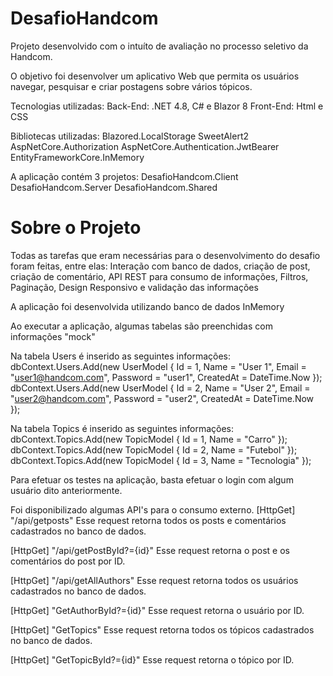 # DesafioHandcom

Projeto desenvolvido com o intuíto de avaliação no processo seletivo da Handcom.

O objetivo foi desenvolver um aplicativo Web que permita os usuários navegar, pesquisar e criar postagens sobre vários tópicos.

Tecnologias utilizadas:
  Back-End: .NET 4.8, C# e Blazor 8
  Front-End: Html e CSS

Bibliotecas utilizadas:
  Blazored.LocalStorage
  SweetAlert2
  AspNetCore.Authorization
  AspNetCore.Authentication.JwtBearer
  EntityFrameworkCore.InMemory

A aplicação contém 3 projetos:
  DesafioHandcom.Client
  DesafioHandcom.Server
  DesafioHandcom.Shared

# Sobre o Projeto

Todas as tarefas que eram necessárias para o desenvolvimento do desafio foram feitas, entre elas:
Interação com banco de dados, criação de post, criação de comentário, API REST para consumo de informações, Filtros, Paginação, Design Responsivo e validação das informações

A aplicação foi desenvolvida utilizando banco de dados InMemory

Ao executar a aplicação, algumas tabelas são preenchidas com informações "mock"

Na tabela Users é inserido as seguintes informações:
	dbContext.Users.Add(new UserModel { Id = 1, Name = "User 1", Email = "user1@handcom.com", Password = "user1", CreatedAt = DateTime.Now });
	dbContext.Users.Add(new UserModel { Id = 2, Name = "User 2", Email = "user2@handcom.com", Password = "user2", CreatedAt = DateTime.Now });
 
Na tabela Topics é inserido as seguintes informações:
  dbContext.Topics.Add(new TopicModel { Id = 1, Name = "Carro" });
	dbContext.Topics.Add(new TopicModel { Id = 2, Name = "Futebol" });
	dbContext.Topics.Add(new TopicModel { Id = 3, Name = "Tecnologia" });

Para efetuar os testes na aplicação, basta efetuar o login com algum usuário dito anteriormente.

Foi disponibilizado algumas API's para o consumo externo.
[HttpGet]
"/api/getposts" Esse request retorna todos os posts e comentários cadastrados no banco de dados.

[HttpGet]
"/api/getPostById?={id}" Esse request retorna o post e os comentários do post por ID.

[HttpGet]
"/api/getAllAuthors" Esse request retorna todos os usuários cadastrados no banco de dados.

[HttpGet]
"GetAuthorById?={id}" Esse request retorna o usuário por ID.

[HttpGet]
"GetTopics" Esse request retorna todos os tópicos cadastrados no banco de dados.

[HttpGet]
"GetTopicById?={id}" Esse request retorna o tópico por ID.


